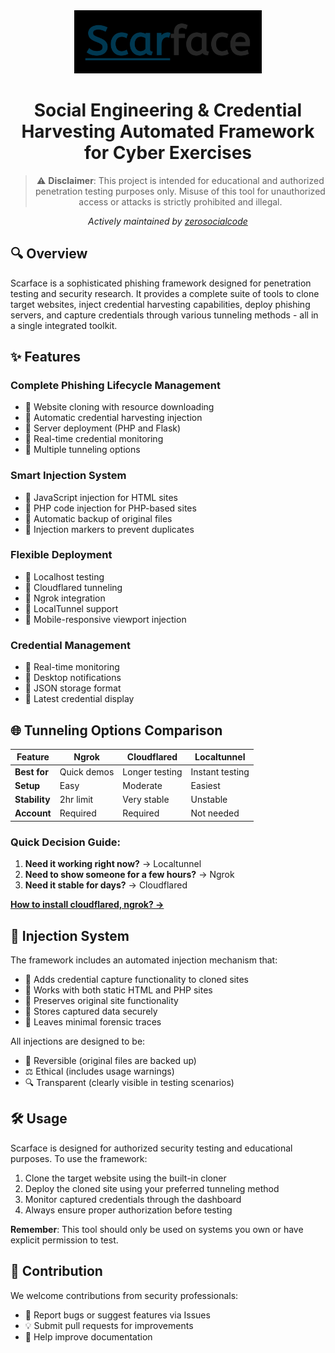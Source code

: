 <div align="center">
  <img src="https://raw.githubusercontent.com/zerosocialcode/Scarface/refs/heads/main/images/logo.png" alt="Scarface Logo" width="300">

  # Social Engineering & Credential Harvesting Automated Framework for Cyber Exercises

  > ⚠️ **Disclaimer**: This project is intended for educational and authorized penetration testing purposes only. Misuse of this tool for unauthorized access or attacks is strictly prohibited and illegal.

  *Actively maintained by [zerosocialcode](https://github.com/zerosocialcode)*
</div>

## 🔍 Overview

Scarface is a sophisticated phishing framework designed for penetration testing and security research. It provides a complete suite of tools to clone target websites, inject credential harvesting capabilities, deploy phishing servers, and capture credentials through various tunneling methods - all in a single integrated toolkit.

## ✨ Features

### Complete Phishing Lifecycle Management
- 📡 Website cloning with resource downloading  
- 📡 Automatic credential harvesting injection  
- 📡 Server deployment (PHP and Flask)  
- 📡 Real-time credential monitoring  
- 📡 Multiple tunneling options  

### Smart Injection System
- 📡 JavaScript injection for HTML sites  
- 📡 PHP code injection for PHP-based sites  
- 📡 Automatic backup of original files  
- 📡 Injection markers to prevent duplicates  

### Flexible Deployment
- 📡 Localhost testing  
- 📡 Cloudflared tunneling  
- 📡 Ngrok integration  
- 📡 LocalTunnel support  
- 📡 Mobile-responsive viewport injection  

### Credential Management
- 📡 Real-time monitoring  
- 📡 Desktop notifications  
- 📡 JSON storage format  
- 📡 Latest credential display  

## 🌐 Tunneling Options Comparison

| Feature         | Ngrok | Cloudflared | Localtunnel |
|----------------|-------|-------------|-------------|
| **Best for**   | Quick demos | Longer testing | Instant testing |
| **Setup**      | Easy | Moderate | Easiest |
| **Stability**  | 2hr limit | Very stable | Unstable |
| **Account**    | Required | Required | Not needed |

### Quick Decision Guide:
1. **Need it working right now?** → Localtunnel  
2. **Need to show someone for a few hours?** → Ngrok  
3. **Need it stable for days?** → Cloudflared  

[**How to install cloudflared, ngrok? →**](https://scarfaceframework.netlify.app/)

## 💉 Injection System
The framework includes an automated injection mechanism that:
- 📡 Adds credential capture functionality to cloned sites  
- 📡 Works with both static HTML and PHP sites  
- 📡 Preserves original site functionality  
- 📡 Stores captured data securely  
- 📡 Leaves minimal forensic traces  

All injections are designed to be:
- 🔄 Reversible (original files are backed up)  
- ⚖️ Ethical (includes usage warnings)  
- 🔍 Transparent (clearly visible in testing scenarios)  

## 🛠️ Usage
Scarface is designed for authorized security testing and educational purposes. To use the framework:

1. Clone the target website using the built-in cloner  
2. Deploy the cloned site using your preferred tunneling method  
3. Monitor captured credentials through the dashboard  
4. Always ensure proper authorization before testing  

**Remember**: This tool should only be used on systems you own or have explicit permission to test.

## 🤝 Contribution
We welcome contributions from security professionals:
- 🐛 Report bugs or suggest features via Issues  
- 💡 Submit pull requests for improvements  
- 📖 Help improve documentation  
